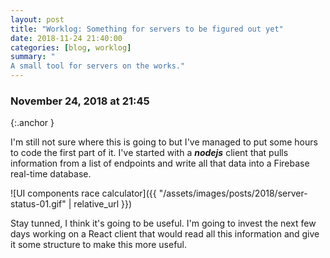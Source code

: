 ```yaml
---
layout: post
title: "Worklog: Something for servers to be figured out yet"
date: 2018-11-24 21:40:00
categories: [blog, worklog]
summary: "
A small tool for servers on the works."
---
```


### November 24, 2018 at 21:45
{:.anchor }

I'm still not sure where this is going to but I've managed to put some hours to code the first part of it. I've started with a ***nodejs*** client that pulls information from a list of endpoints and write all that data into a Firebase real-time database.

![UI components race calculator]({{ "/assets/images/posts/2018/server-status-01.gif" | relative_url }})

Stay tunned, I think it's going to be useful. I'm going to invest the next few days working on a React client that would read all this information and  give it some structure to make this more useful.